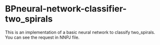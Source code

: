 # BPneural-network-classifier-two_spirals
This is an implementation of a basic neural network to classify two_spirals. You can see the request in NNPJ file.
